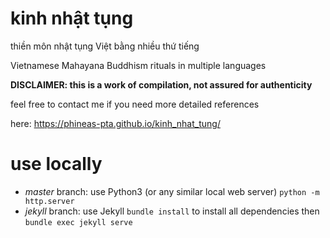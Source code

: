 # kinh nhật tụng

thiền môn nhật tụng Việt bằng nhiều thứ tiếng

Vietnamese Mahayana Buddhism rituals in multiple languages

**DISCLAIMER: this is a work of compilation, not assured for authenticity**

feel free to contact me if you need more detailed references

here: https://phineas-pta.github.io/kinh_nhat_tung/

# use locally

 - *master* branch: use Python3 (or any similar local web server) `python -m http.server`
 - *jekyll* branch: use Jekyll `bundle install` to install all dependencies then `bundle exec jekyll serve`
